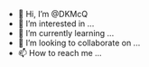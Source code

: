- 👋 Hi, I’m @DKMcQ
- 👀 I’m interested in ...
- 🌱 I’m currently learning ...
- 💞️ I’m looking to collaborate on ...
- 📫 How to reach me ...

<!---
DKMcQ/DKMcQ is a ✨ special ✨ repository because its `README.md` (this file) appears on your GitHub profile.
You can click the Preview link to take a look at your changes.
--->
